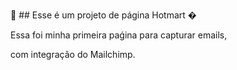 💼  ## Esse é um projeto de página Hotmart �

Essa foi minha primeira paǵina para capturar emails,

 com integração do Mailchimp. 



